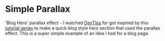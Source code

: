 # Simple Parallax
'Blog Hero' parallax effect - I watched [DevTips](https://www.youtube.com/c/devtipsfordesigners) for got inspired by this [tutorial series](https://www.youtube.com/watch?v=STwoa-9jxi0&list=PLqGj3iMvMa4IyCbhul-PdeiDqmh4ooJzk) to make a quick blog style hero section that used the parallax effect.
This is a super simple example of an idea I had for a blog page.
